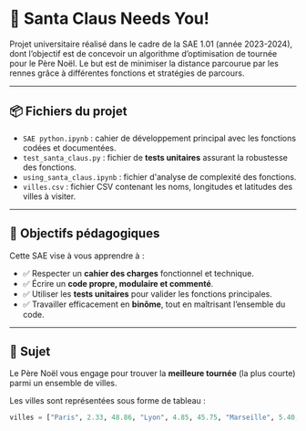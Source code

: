 # 🎅 Santa Claus Needs You!

Projet universitaire réalisé dans le cadre de la SAE 1.01 (année 2023-2024), dont l’objectif est de concevoir un algorithme d’optimisation de tournée pour le Père Noël. Le but est de minimiser la distance parcourue par les rennes grâce à différentes fonctions et stratégies de parcours.

---

## 📦 Fichiers du projet

- `SAE python.ipynb` : cahier de développement principal avec les fonctions codées et documentées.
- `test_santa_claus.py` : fichier de **tests unitaires** assurant la robustesse des fonctions.
- `using_santa_claus.ipynb` : fichier d'analyse de complexité des fonctions.
- `villes.csv` : fichier CSV contenant les noms, longitudes et latitudes des villes à visiter.

---

## 🧱 Objectifs pédagogiques

Cette SAE vise à vous apprendre à :

- ✅ Respecter un **cahier des charges** fonctionnel et technique.
- ✅ Écrire un **code propre, modulaire et commenté**.
- ✅ Utiliser les **tests unitaires** pour valider les fonctions principales.
- ✅ Travailler efficacement en **binôme**, tout en maîtrisant l’ensemble du code.

---

## 🧠 Sujet

Le Père Noël vous engage pour trouver la **meilleure tournée** (la plus courte) parmi un ensemble de villes.

Les villes sont représentées sous forme de tableau :

```python
villes = ["Paris", 2.33, 48.86, "Lyon", 4.85, 45.75, "Marseille", 5.40, 43.30]
